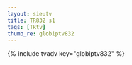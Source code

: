 ```yaml
--- 
layout: sieutv
title: TR832 s1
tags: [TRtv]
thumb_re: globiptv832
---
```

{% include tvadv key="globiptv832" %} 
